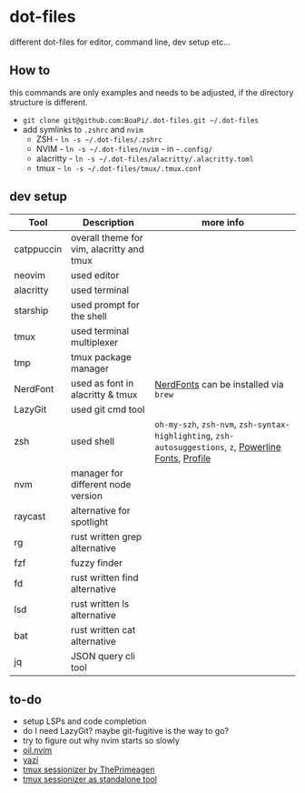 # dot-files

different dot-files for editor, command line, dev setup etc...

## How to

this commands are only examples and needs to be adjusted, if the directory structure is different.

- `git clone git@github.com:BoaPi/.dot-files.git ~/.dot-files`
- add symlinks to `.zshrc` and `nvim`
  - ZSH - `ln -s ~/.dot-files/.zshrc`
  - NVIM - `ln -s ~/.dot-files/nvim` - in `~.config/`
  - alacritty - `ln -s ~/.dot-files/alacritty/.alacritty.toml`
  - tmux - `ln -s ~/.dot-files/tmux/.tmux.conf`

## dev setup

| Tool       | Description                               | more info                                                                                                                                                   |
| ---------- | ----------------------------------------- | ----------------------------------------------------------------------------------------------------------------------------------------------------------- |
| catppuccin | overall theme for vim, alacritty and tmux |                                                                                                                                                             |
| neovim     | used editor                               |                                                                                                                                                             |
| alacritty  | used terminal                             |                                                                                                                                                             |
| starship   | used prompt for the shell                 |                                                                                                                                                             |
| tmux       | used terminal multiplexer                 |                                                                                                                                                             |
| tmp        | tmux package manager                      |                                                                                                                                                             |
| NerdFont   | used as font in alacritty & tmux          | [NerdFonts](https://www.nerdfonts.com/cheat-sheet) can be installed via `brew`                                                                              |
| LazyGit    | used git cmd tool                         |                                                                                                                                                             |
| zsh        | used shell                                | `oh-my-szh`, `zsh-nvm`, `zsh-syntax-highlighting`, `zsh-autosuggestions`, `z`, [Powerline Fonts](https://github.com/powerline/fonts), [Profile](boapi.json) |
| nvm        | manager for different node version        |                                                                                                                                                             |
| raycast    | alternative for spotlight                 |                                                                                                                                                             |
| rg         | rust written grep alternative             |                                                                                                                                                             |
| fzf        | fuzzy finder                              |                                                                                                                                                             |
| fd         | rust written find alternative             |                                                                                                                                                             |
| lsd        | rust written ls alternative               |                                                                                                                                                             |
| bat        | rust written cat alternative              |                                                                                                                                                             |
| jq         | JSON query cli tool                       |                                                                                                                                                             |

## to-do

* setup LSPs and code completion
* do I need LazyGit? maybe git-fugitive is the way to go?
* try to figure out why nvim starts so slowly
* [oil.nvim](https://github.com/stevearc/oil.nvim)
* [yazi](https://github.com/sxyazi/yazi)
* [tmux sessionizer by ThePrimeagen](https://github.com/ThePrimeagen/.dotfiles/blob/master/tmux/.tmux.conf)
* [tmux sessionizer as standalone tool](https://crates.io/crates/tmux-sessionizer)

